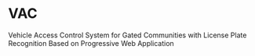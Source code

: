 # VAC
Vehicle Access Control System for Gated Communities with License Plate Recognition Based on Progressive Web Application
